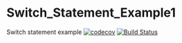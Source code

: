 # Switch_Statement_Example1
Switch statement example
[![codecov](https://codecov.io/gh/raje1reddy/Switch_Statement_Example1/branch/master/graph/badge.svg)](https://codecov.io/gh/raje1reddy/Switch_Statement_Example1)
[![Build Status](https://travis-ci.org/raje1reddy/Switch_Statement_Example1.svg?branch=master)](https://travis-ci.org/raje1reddy/Switch_Statement_Example1)
